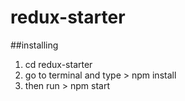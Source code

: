 # redux-starter

##installing
1. cd redux-starter
2. go to terminal and type > npm install
3. then run > npm start
